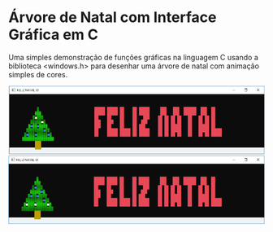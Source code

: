 # Árvore de Natal com Interface Gráfica em C
Uma simples demonstração de funções gráficas na linguagem C usando a biblioteca <windows.h> para desenhar uma árvore de natal com animação simples de cores.

![](preview/image1.png)
![](preview/image2.png)

